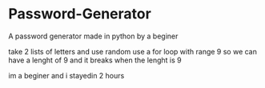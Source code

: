 # Password-Generator
A password generator made in python by a beginer


take 2 lists of letters and use random 
use a for loop with range 9 so we can have a lenght of 9 and it breaks when the lenght is 9


im a beginer and i stayedin 2 hours
